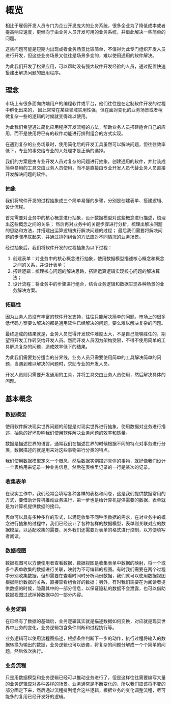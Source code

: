 # 概览

相比于雇佣开发人员专门为企业开发庞大的业务系统，很多企业为了降低成本或者提高响应速度，更倾向于由业务人员开发可用的业务系统，并借此解决一些简单的问题。

这些问题可能是短期内出现或者业务场景比较简单，不值得为此专门组织开发人员进行开发，但这些业务场景又往往是场景多变的，难以使用通用的软件解决。

为此我们开发了松果应用，可以帮助没有强大软件开发经验的人员，通过配置快速搭建出解决问题的应用程序。

## 理念

市场上有很多面向终端用户的编程软件或平台，他们往往是在定制软件开发的过程中孵化出来的，
因此常常在某些领域实用性强，但在面对变化的业务场景或者稍微复杂一些的逻辑的时候就变得难以使用。

为此我们希望通过简化应用程序开发流程的方法，帮助业务人员搭建适合自己的应用，而不是使用将已有的软件功能进行排列组合的方式实现。

在遇到复杂的业务场景时，使用简化后的开发工具虽然可以解决问题，但往往效率低下，专业的事交给专业的人处理才是正确的选择。

我们的方案是由专业开发人员对复杂的问题进行抽象，创建通用的软件，并封装成简单易用的工具交由业务人员使用，而不是直接由专业开发人员代替业务人员直接开发解决问题的软件。

### 抽象

我们将软件开发的过程抽象成三个简单易懂的步骤，分别是创建表单、搭建逻辑、设计流程。

首先需要对业务中的核心概念进行抽象，设计数据模型对这些概念进行描述，梳理出这些概念之间的关系；
然后再对业务中的关键步骤进行分析，梳理出解决问题的思路和方法，并搭建出运算逻辑执行解决问题的过程；
最后我们需要将解决问题的步骤串联起来，并通过排列组合的方法应对不同情况的业务场景。

经过抽象后，我们将软件开发的过程抽象为以下过程：

1. 创建表单：对业务中的核心概念进行抽象，使用数据模型描述核心概念和概念之间的关系，并设计表单；
2. 搭建逻辑：梳理核心问题的解决思路，搭建运算逻辑实现核心问题的解决算法；
3. 设计流程：将业务中的步骤进行组合，结合业务逻辑和数据实现各种场景的业务解决方案。

### 拓展性

因为业务人员没有丰富的软件开发支持，往往只能解决简单的问题。市场上的很多低代码方案要么解决的都是通用软件已经解决的问题，要么难以解决复杂的问题。

最终造成的结果就是，业务人员觉得开发软件难度太大，不是自己能够胜任的，期望将开发工作转交给开发人员。然而开发人员因为架构受限，不得不使用简单的工具解决复杂的问题，造成效率低下的结果。

为此我们需要划分适当的分界线，业务人员只需要使用简单的工具解决简单的问题，当遇到难以解决的问题时，求助专业的开发人员。

开发人员则只需要开发通用的工具，并将工具交由业务人员使用，然后解决具体的问题。

## 基本概念

### 数据模型

使用软件解决现实世界问题的前提是对现实世界进行抽象，使用数据对业务进行描述，抽象的好坏影响我们使用软件解决业务问题的效率和质量。

数据是描述世界的语言，通常我们在描述世界的时候根据不同的特点对事务进行分类，数据描述的就是用来对这些事物进行分类的特点。

我们使用数据模型定义一个概念，然后数据实例描述具体的事物，就好像我们设计一个表格用来记录一种业务信息，然后在表格里记录的一行是某次的记录。

### 收集表单

在现实工作中，我们经常会填写各种各样的表格和问卷，这是我们提供数据常用的方式，要借助计算机推动业务进行，第一步也是给计算机提供需要的数据，表单就是为计算机提供数据的接口。

表单可以具有多种多样的形式，以满足收集不同种类数据的需求，在对业务中的概念进行抽象的过程中，我们已经设计了各种各样的数据模型，表单则关联对应的数据模型，以适配收集的需要，另外我们还需要对表单的格式进行控制，以方便填写者阅读。

### 数据视图

数据视图可以方便使用者查看数据，数据视图是收集表单中数据的映射，将一个或多个表单收集的数据进行关联，映射为不可编辑的视图。有时我们需要在两个过程中分别收集数据，但却需要在查看时同时分析两份数据，我们就可以使用数据视图根据两份数据的关系，直接查看组合好的数据；另外，有时我们需要在为阅读者提供数据的时候，隐藏其中的一部分信息，以保证隐私的数据不会泄露，也可以借助数据视图过滤掉掉数据中的一部分内容。

### 业务逻辑

在已经有了数据的基础后，业务逻辑其实就是描述数据如何变换，对应就是现实世界中业务的变化，业务逻辑包含条件判断和过程执行等。

业务逻辑可以使用流程图描述，根据条件判断下一步的动作，执行过程将输入的数据转换为输出的数据，业务逻辑也可以嵌套，将复杂的问题分解成一个个简单的问题，然后依次执行。

### 业务流程

只是用数据模型和业务逻辑已经可以推动业务进行了，但是这样往往需要编写大量的业务逻辑应对各种各样的场景。业务通常是不断变化的，所以我们应该将不变的部分固定下来，然后通过流程排列组合这些逻辑，根据业务的变化调整流程，尽可能多的复用已经开发好的逻辑。
